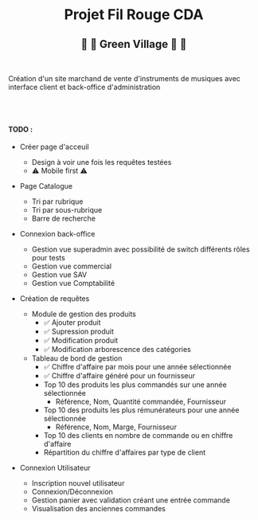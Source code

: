 <h1 align="center">Projet Fil Rouge CDA</h1>
<h2 align="center">🎷 🎸 Green Village 🎸 🎷</h2>
<br>
<p>Création d'un site marchand de vente d'instruments de musiques avec interface client et back-office d'administration</p>
<br><br>
<h4>TODO :</h4>

- Créer page d'acceuil
    - Design à voir une fois les requêtes testées
    - ⚠️ Mobile first ⚠️

- Page Catalogue
    - Tri par rubrique
    - Tri par sous-rubrique
    - Barre de recherche
    
- Connexion back-office
    - Gestion vue superadmin avec possibilité de switch différents rôles pour tests
    - Gestion vue commercial
    - Gestion vue SAV
    - Gestion vue Comptabilité

- Création de requêtes
    - Module de gestion des produits
        - ✅ Ajouter produit
        - ✅ Supression produit
        - ✅ Modification produit
        - ✅ Modification arborescence des catégories
    - Tableau de bord de gestion
        - ✅ Chiffre d'affaire par mois pour une année sélectionnée
        - ✅ Chiffre d'affaire généré pour un fournisseur
        - Top 10 des produits les plus commandés sur une année sélectionnée
            - Référence, Nom, Quantité commandée, Fournisseur
        - Top 10 des produits les plus rémunérateurs pour une année sélectionnée
            - Référence, Nom, Marge, Fournisseur
        - Top 10 des clients en nombre de commande ou en chiffre d'affaire
        - Répartition du chiffre d'affaires par type de client

- Connexion Utilisateur
    - Inscription nouvel utilisateur
    - Connexion/Déconnexion
    - Gestion panier avec validation créant une entrée commande
    - Visualisation des anciennes commandes